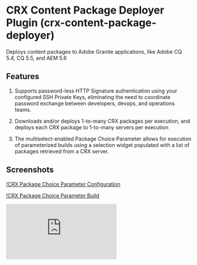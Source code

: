 CRX Content Package Deployer Plugin (crx-content-package-deployer)
==================================================================

Deploys content packages to Adobe Granite applications, like Adobe CQ 5.4, CQ 5.5, and AEM 5.6

Features
--------

1. Supports password-less HTTP Signature authentication using your configured SSH Private Keys, eliminating the need to
coordinate password exchange between developers, devops, and operations teams.

1. Downloads and/or deploys 1-to-many CRX packages per execution, and deploys each CRX package to 1-to-many servers per
execution

1. The multiselect-enabled Package Choice Parameter allows for execution of parameterized builds using a selection
widget populated with a list of packages retrieved from a CRX server.

Screenshots
-----------

[!CRX Package Choice Parameter Configuration](https://github.com/adamcin/crx-content-package-deployer/raw/master/src/site/resources/images/package-choice-parameter-config.png)

[!CRX Package Choice Parameter Build](https://github.com/adamcin/crx-content-package-deployer/raw/master/src/site/resources/images/package-choice-parameter.png)


[![Analytics](https://ga-beacon.appspot.com/UA-37073514-2/crx-content-package-deployer/raw/master/README.md)](https://github.com/igrigorik/ga-beacon)
